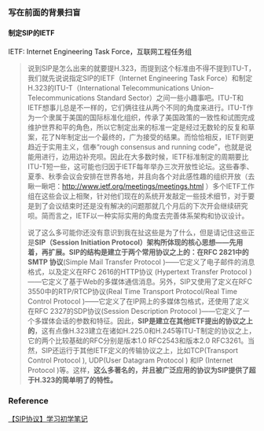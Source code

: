 ### 写在前面的背景扫盲

#### 制定SIP的IETF

IETF: Internet Engineering Task Force，互联网工程任务组

> 说到SIP是怎么出来的就要提H.323，而提到这个标准由不得不提到ITU-T，我们就先说说指定SIP的IETF（Internet Engineering Task Force）和制定H.323的ITU-T（International Telecommunications Union–Telecommunications Standard Sector）之间一些小趣事吧。ITU-T和IETF想事儿总是不一样的，它们俩往往从两个不同的角度来进行。ITU-T作为一个隶属于美国的国际标准化组织，传承了美国政策的一致性和试图完成维护世界和平的角色，所以它制定出来的标准一定是经过无数轮的反复和草案，花了N年制定出一个最终的，广为接受的结果。而恰恰相反，IETF则更趋近于实用主义，信奉“rough consensus and running code”，也就是说能用进行，边用边补充呗。因此在大多数时候，IETF标准制定的周期要比ITU-T短一些，这可能也归因于IETF每年举办三次开放性论坛。这些春季、夏季、秋季会议会安排在世界各地，并且向各个对此感性趣的组织开放（去瞅一瞅吧：http://www.ietf.org/meetings/meetings.html ）多个IETF工作组在这些会议上相聚，针对他们现在的系统开发敲定一些技术细节，对于要是到了会议结束时还是没有解决的问题那就几个月后的下次开会继续研究呗。简而言之，IETF以一种实际实用的角度去完善体系架构和协议设计。
>
> 说了这么多可能你还没有意识到我在扯这些是为了什么，但是请记住这些正是**SIP（Session Initiation Protocol）架构所体现的核心思想——先用着，再扩展。**SIP的结构是建立于两个常用协议之上的：在RFC 2821中的**SMTP 协议**(Simple Mail Transfer Protocol )——它定义了电子邮件的消息格式，以及定义在RFC 2616的HTTP协议 (Hypertext Transfer Protocol )——它定义了基于Web的多媒体通信消息。另外，SIP又使用了定义在RFC 3550中的RTP/RTCP协议(Real Time Transport Protocol/Real Time Control Protocol )——它定义了在IP网上的多媒体包格式，还使用了定义在RFC 2327的SDP协议(Session Description Protocol )——它定义了一个多媒体会话的参数和特征。因此，**SIP是建立在其他IETF提出的协议之上的**，这有点像H.323建立在诸如H.225.0和H.245等ITU-T制定的协议之上，它的两个比较基础的RFC分别是版本1.0 RFC2543和版本2.0 RFC3261。当然，SIP还运行于其他IETF定义的传输协议之上，比如TCP(Transport Control Protocol ), UDP(User Datagram Protocol ) 和IP (Internet Protocol )等。这样，**这么多著名的，并且被广泛应用的协议为SIP提供了超于H.323的简单明了的特性。**





### Reference
[【SIP协议】学习初学笔记](https://www.cnblogs.com/gnuhpc/archive/2012/01/16/2323637.html)

